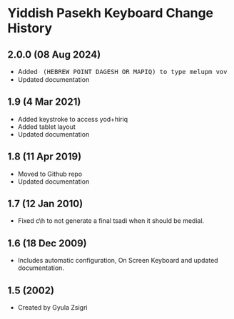 Yiddish Pasekh Keyboard Change History
=======================

2.0.0 (08 Aug 2024)
-----------------
* Added <kbd> ּ<kbd> (HEBREW POINT DAGESH OR MAPIQ) to type melupm vov
* Updated documentation

1.9 (4 Mar 2021)
-----------------
* Added keystroke to access yod+hiriq
* Added tablet layout
* Updated documentation

1.8 (11 Apr 2019)
-----------------
* Moved to Github repo
* Updated documentation

1.7 (12 Jan 2010)
-----------------
* Fixed c\h to not generate a final tsadi when it should be medial.

1.6 (18 Dec 2009)
-----------------
* Includes automatic configuration, On Screen Keyboard and updated documentation.

1.5 (2002)
-----------------
* Created by Gyula Zsigri
